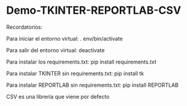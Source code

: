 # Demo-TKINTER-REPORTLAB-CSV

Recordatorios:

Para iniciar el entorno virtual:                . env/bin/activate

Para salir del entorno virtual:                 deactivate

Para instalar los requirements.txt:             pip install requirements.txt

Para instalar TKINTER sin requirements.txt:     pip install tk

Para instalar REPORTLAB sin requirements.txt:   pip install REPORTLAB

CSV es una librería que viene por defecto

